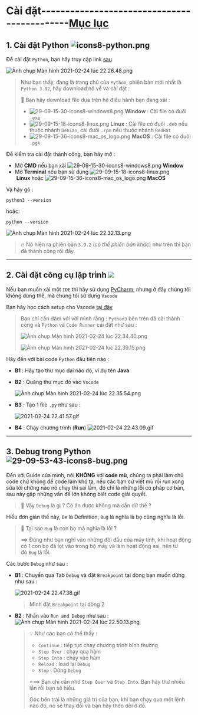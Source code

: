 # Cài đặt--------------------------------------------[Mục lục](https://github.com/Zenfection/Python)

## 1. Cài đặt Python ![icons8-python.png](https://raw.githubusercontent.com/Zenfection/Image/master/2021/02/24-22-26-09-icons8-python.png)

Để cài đặt `Python`, bạn hãy truy cập link [sau](https://www.python.org/downloads/)

![Ảnh chụp Màn hình 2021-02-24 lúc 22.26.48.png](https://raw.githubusercontent.com/Zenfection/Image/master/2021/02/24-22-28-39-A%CC%89nh%20chu%CC%A3p%20Ma%CC%80n%20hi%CC%80nh%202021-02-24%20lu%CC%81c%2022.26.48.png)

> Như bạn thấy, đang là trang chủ của `Python`, phiên bản mới nhất là `Python 3.92`, hãy download nó về và cài đặt : 
> 
> 🐍 Bạn hãy download file dựa trên hệ điều hành bạn đang xài :
> 
> - ![29-09-15-30-icons8-windows8.png](https://raw.githubusercontent.com/Zenfection/Image/master/2021/02/24-22-30-41-29-09-15-30-icons8-windows8.png) **Window** : Cài file có đuôi `.exe`
> - ![29-09-15-18-icons8-linux.png](https://raw.githubusercontent.com/Zenfection/Image/master/2021/02/24-22-30-58-29-09-15-18-icons8-linux.png) **Linux** : Cài file có đuôi `.deb` nếu thuộc nhánh `Debian`, cài đuôi `.rpm` nếu thuộc nhánh `RedHat`
> - ![29-09-15-36-icons8-mac_os_logo.png](https://raw.githubusercontent.com/Zenfection/Image/master/2021/02/24-22-31-12-29-09-15-36-icons8-mac_os_logo.png) **MacOS** : Cài file có đuôi `.pgk`

Để kiểm tra cài đặt thành công, bạn hãy mở :

- Mở **CMD** nếu bạn xài ![29-09-15-30-icons8-windows8.png](https://raw.githubusercontent.com/Zenfection/Image/master/2021/02/24-22-30-41-29-09-15-30-icons8-windows8.png) **Window**
- Mở **Terminal** nếu bạn sử dụng ![29-09-15-18-icons8-linux.png](https://raw.githubusercontent.com/Zenfection/Image/master/2021/02/24-22-30-58-29-09-15-18-icons8-linux.png) **Linux** hoặc ![29-09-15-36-icons8-mac_os_logo.png](https://raw.githubusercontent.com/Zenfection/Image/master/2021/02/24-22-31-12-29-09-15-36-icons8-mac_os_logo.png) **MacOS**

Và hãy gõ :

```shell
python3 --version
```

hoặc: 

```shell
python --version
```

![Ảnh chụp Màn hình 2021-02-24 lúc 22.32.13.png](https://raw.githubusercontent.com/Zenfection/Image/master/2021/02/24-22-32-37-A%CC%89nh%20chu%CC%A3p%20Ma%CC%80n%20hi%CC%80nh%202021-02-24%20lu%CC%81c%2022.32.13.png)

> 🔥 Nó hiện ra phiên bản `3.9.2` (*có thể phiên bản khác*) như trên thì bạn đã thành công rồi đấy.

---

## 2. Cài đặt công cụ lập trình  ![](https://raw.githubusercontent.com/Zenfection/Image/master/2021/01/29-09-24-24-Microsoft_Visual_Studio_Code.png)

Nếu bạn muốn xài một `IDE` thì hãy sử dụng [PyCharm](https://www.jetbrains.com/pycharm/), nhưng ở đây chúng tôi không dùng thế, mà chúng tôi sử dụng `Vscode`

Bạn hãy học cách setup cho Vscode [tại đây](https://zenfection.github.io/Source/Vscode/)

> Bạn chỉ cần đảm với với mình rằng : `Python3` bên trên đã cài thành công và `Python`  và `Code Runner` cài đặt như sau :
> 
> ![Ảnh chụp Màn hình 2021-02-24 lúc 22.34.40.png](https://raw.githubusercontent.com/Zenfection/Image/master/2021/02/24-22-34-49-A%CC%89nh%20chu%CC%A3p%20Ma%CC%80n%20hi%CC%80nh%202021-02-24%20lu%CC%81c%2022.34.40.png)
> 
> ![Ảnh chụp Màn hình 2021-02-24 lúc 22.39.15.png](https://raw.githubusercontent.com/Zenfection/Image/master/2021/02/24-22-39-36-A%CC%89nh%20chu%CC%A3p%20Ma%CC%80n%20hi%CC%80nh%202021-02-24%20lu%CC%81c%2022.39.15.png)

Hãy đến với bài code `Python` đầu tiên nào :

- **B1** : Hãy tạo thư mục đại nào đó, ví dụ tên **Java**

- **B2** : Quăng thư mục đó vào `Vscode`
  
  ![Ảnh chụp Màn hình 2021-02-24 lúc 22.35.54.png](https://raw.githubusercontent.com/Zenfection/Image/master/2021/02/24-22-36-00-A%CC%89nh%20chu%CC%A3p%20Ma%CC%80n%20hi%CC%80nh%202021-02-24%20lu%CC%81c%2022.35.54.png)

- **B3** : Tạo 1 file `.py` như sau : 
  
  ![2021-02-24 22.41.57.gif](https://raw.githubusercontent.com/Zenfection/Image/master/2021/02/24-22-42-17-2021-02-24%2022.41.57.gif)

- **B4** : Chạy chương trình (**Run**) 
  ![2021-02-24 22.43.09.gif](https://raw.githubusercontent.com/Zenfection/Image/master/2021/02/24-22-44-01-2021-02-24%2022.43.09.gif)

---

## 3. Debug trong Python ![29-09-53-43-icons8-bug.png](https://raw.githubusercontent.com/Zenfection/Image/master/2021/02/24-22-46-31-29-09-53-43-icons8-bug.png)

Đến với Guide của mình, nói **KHÔNG** với **code mù**, chúng ta phải làm chủ code chứ không để code làm khó ta, nếu các bạn cứ viết mù rồi run xong sửa tới chừng nào nó chạy thì sai lầm, đó chỉ là những lỗi cú pháp cơ bản, sau này gặp những vấn đề lớn không biết code giải quyết.

> 🤔 Vậy `Debug` là gì ? Có ăn được không mà cần dữ thế ?

Hiểu đơn giản thế này, `De` là Definition, `Bug` là nghĩa là bọ cũng nghĩa là lỗi.

> 🤔 Tại sao `Bug` là con bọ mà nghĩa là lỗi ?
> 
> ==> Đúng như bạn nghĩ vào những đời đầu của máy tính, khi hoạt động có 1 con bọ đã lọt vào trong bộ máy và làm hoạt động sai, nên từ đó `Bug` là lỗi.

Các bước `Debug` như sau :

- **B1** : Chuyển qua Tab `Debug` và đặt `Breakpoint` tại dòng bạn muốn dừng như sau :
  
  ![2021-02-24 22.47.38.gif](https://raw.githubusercontent.com/Zenfection/Image/master/2021/02/24-22-47-51-2021-02-24%2022.47.38.gif)
  
  > Mình đặt `Breakpoint` tại dòng 2

- **B2** : Nhấn vào `Run and Debug` như sau : 
  ![Ảnh chụp Màn hình 2021-02-24 lúc 22.50.13.png](https://raw.githubusercontent.com/Zenfection/Image/master/2021/02/24-22-54-01-A%CC%89nh%20chu%CC%A3p%20Ma%CC%80n%20hi%CC%80nh%202021-02-24%20lu%CC%81c%2022.50.13.png)
  
  > 💡 Như các bạn có thể thấy :
  > 
  > - `Continue` : tiếp tục chạy chương trình bình thường
  > - `Step Over` : chạy qua hàm
  > - `Step Into` : chạy vào hàm
  > - `Reload` : load lại `Debug`
  > - `Stop` : Dừng `Debug`
  > 
  > ===> Bạn chỉ cần nhớ `Step Over` và `Step Into`. Bạn hãy thử nhiều lần rồi bạn sẽ hiểu.
  > 
  > Góc bên trái là những giá trị của bạn, khi bạn chạy qua một lệnh nào đó, nó sẽ thay đổi và bạn hãy theo dõi ở đó.
